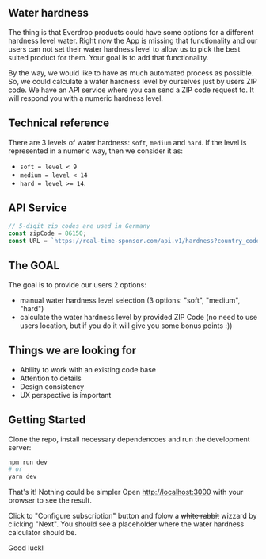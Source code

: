 ## Water hardness

The thing is that Everdrop products could have some options for a different hardness level water. Right now the App is missing that functionality and our users can not set their water hardness level to allow us to pick the best suited product for them. Your goal is to add that functionality.

By the way, we would like to have as much automated process as possible. So, we could calculate a water hardness level by ourselves just by users ZIP code.
We have an API service where you can send a ZIP code request to. It will respond you with a numeric hardness level.


## Technical reference

There are 3 levels of water hardness: `soft`, `medium` and `hard`.
If the level is represented in a numeric way, then we consider it as:
- `soft = level < 9`
- `medium = level < 14`
- `hard = level >= 14`.


## API Service

```javascript
// 5-digit zip codes are used in Germany
const zipCode = 86150;
const URL = `https://real-time-sponsor.com/api.v1/hardness?country_code=de&postal_code=${zipCode}`;
```


## The GOAL

The goal is to provide our users 2 options:
- manual water hardness level selection (3 options: "soft", "medium", "hard")
- calculate the water hardness level by provided ZIP Code (no need to use users location, but if you do it will give you some bonus points :))


## Things we are looking for

- Ability to work with an existing code base
- Attention to details
- Design consistency
- UX perspective is important


## Getting Started

Clone the repo, install necessary dependencoes and run the development server:

```bash
npm run dev
# or
yarn dev
```

That's it! Nothing could be simpler
Open [http://localhost:3000](http://localhost:3000) with your browser to see the result.

Click to "Configure subscription" button and folow a ~~white rabbit~~ wizzard by clicking "Next". You should see a placeholder where the water hardness calculator should be.

Good luck!
